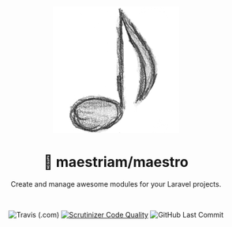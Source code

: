 <p align="center">
    <img width="256" src="imgs/maestro.png" alt="maestriam/maestro logo">
</p>

<h1 align="center">🎵 maestriam/maestro</h1>


<p align="center">
  Create and manage awesome modules for your Laravel projects.
</p>
<br>

<span align="center">

![Travis (.com)](https://img.shields.io/travis/com/maestriam/maestro?style=flat-square)
[![Scrutinizer Code Quality](https://img.shields.io/scrutinizer/quality/g/maestriam/maestro/master?style=flat-square)](https://scrutinizer-ci.com/g/maestriam/maestro/?branch=master)
![GitHub Last Commit](https://img.shields.io/github/last-commit/maestriam/filesystem?style=flat-square)

</span>
